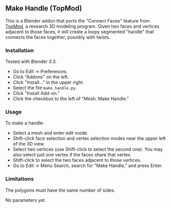 ## Make Handle (TopMod)

This is a Blender addon that ports the "Connect Faces" feature from [TopMod](http://people.tamu.edu/~ergun/research/topology/download.html), a research 3D modeling program. Given two faces and vertices adjacent to those faces, it will create a loopy segmented "handle" that connects the faces together, possibly with twists.

### Installation

Tested with Blender 3.3.

- Go to Edit -> Preferences.
- Click "Addons" on the left.
- Click "Install..." in the upper right.
- Select the file `make_handle.py`.
- Click "Install Add-on."
- Click the checkbox to the left of "Mesh: Make Handle."

### Usage

To make a handle:

- Select a mesh and enter edit mode.
- Shift-click face selection and vertex selection modes near the upper left of the 3D view.
- Select two vertices (use Shift-click to select the second one). You may also select just one vertex if the faces share that vertex.
- Shift-click to select the two faces adjacent to those vertices.
- Go to Edit -> Menu Search, search for "Make Handle," and press Enter.

### Limitations

The polygons must have the same number of sides.

No parameters yet.